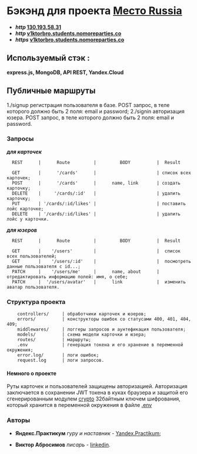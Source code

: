 # Бэкэнд для проекта [Место Russia](https://v1ktorbro.github.io/react-mesto-api-full/index.html)

* **_http_ [130.193.58.31](http://130.193.58.31/users)**
* **_http_ [v1ktorbro.students.nomoreparties.co](http://v1ktorbro.students.nomoreparties.co/users)**
* **_https_ [v1ktorbro.students.nomoreparties.co](https://v1ktorbro.students.nomoreparties.co/users)**

## Используемый стэк :

**express.js, MongoDB, API REST, Yandex.Cloud**

## Публичные маршруты  
1./signup регистрация пользователя в базе. 
POST запрос, в теле которого должно быть 2 поля: email и password;
2./signin авторизация юзера.
POST запрос, в теле которого должно быть 2 поля: email и password.

### Запросы

**_для карточек_**

      REST      |      Route         |         BODY          |  Result

      GET       |      '/cards'      |                       | список всех карточек;
      POST      |      '/cards'      |      name, link       | создать карточку;
      DELETE    |     '/cards/:id'   |                       | удалить карточку;
      PUT       | '/cards/:id/likes' |                       | поставить лойс карточке;
      DELETE    | '/cards/:id/likes' |                       | удалить лойс у карточки.


**_для юзеров_**

      REST      |      Route         |         BODY          |  Result

      GET       |    '/users'        |                       |  список всех пользователей;
      GET       |    '/users/:id'    |                       |  посмотреть данные пользователя с id...;
      PATCH     |    '/users/me'     |      name, about      |  отредактировать информацию полей: имя, о себе;
      PATCH     |  '/users/avatar'   |      link             |  изменить аватар пользователя.
      


### Структура проекта

        controllers/     | обработчики карточек и юзеров;
        errors/          | конструкторы ошибок со статусами 400, 401, 404, 409;
        middlewares/     | логгеры запросов и аунтефикация пользователя;
        models/          | схема модели карточки и юзера;
        routes/          | маршруты;
        .env             | генерация токена и его хранение в переменной окружения;
        error.log/       | логи ошибок;
        request.log      | логи запросов.

#### Немного о проекте

Руты карточек и пользователей защищены авторизацией. 
Авторизация заключается в сохранении JWT токена в куках браузера и защитой его сгенерированным модулем [crypto](https://www.npmjs.com/package/crypto-js) 32байтным ключем шифрования, который хранится в переменной окружения в файле [.env](https://www.npmjs.com/package/dotenv)

### Авторы

* **Яндекс.Практикум** *гуру и наставник* - [Yandex.Practikum](https://praktikum.yandex.ru);

* **Виктор Абросимов** *писарь* - [linkedin](https://www.linkedin.com/in/victor-abrosimov-631b6b1a4/).
